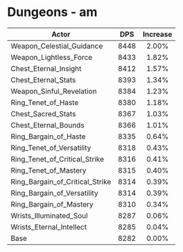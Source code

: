 # Dungeons - am
| Actor | DPS | Increase |
|---|:---:|:---:|
|Weapon_Celestial_Guidance|8448|2.00%|
|Weapon_Lightless_Force|8433|1.82%|
|Chest_Eternal_Insight|8412|1.57%|
|Chest_Eternal_Stats|8393|1.34%|
|Weapon_Sinful_Revelation|8384|1.23%|
|Ring_Tenet_of_Haste|8380|1.18%|
|Chest_Sacred_Stats|8367|1.03%|
|Chest_Eternal_Bounds|8366|1.01%|
|Ring_Bargain_of_Haste|8335|0.64%|
|Ring_Tenet_of_Versatility|8318|0.43%|
|Ring_Tenet_of_Critical_Strike|8316|0.41%|
|Ring_Tenet_of_Mastery|8315|0.40%|
|Ring_Bargain_of_Critical_Strike|8314|0.39%|
|Ring_Bargain_of_Versatility|8314|0.39%|
|Ring_Bargain_of_Mastery|8310|0.34%|
|Wrists_Illuminated_Soul|8287|0.06%|
|Wrists_Eternal_Intellect|8285|0.04%|
|Base|8282|0.00%|
